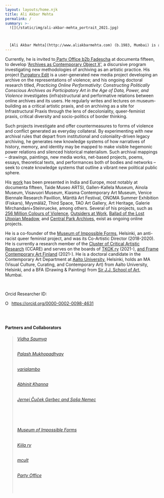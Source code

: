 ```yaml
---
layout: layouts/home.njk
title: Ali Akbar Mehta
permalink: /
summary: >-
  ![](/static/img/ali-akbar-mehta_portrait_2021.jpg)



  [Ali Akbar Mehta](http://www.aliakbarmehta.com) (b.1983, Mumbai) is a Transmedia artist, curator, researcher, and writer. Driven by the desires of knowing and participating in the creation of an equal world, his research-based practice is to make immersive archival projects that map knowledges through a multifocal lens of violence, conflict, and trauma. He aims to found processes that would leave deep impacts on the contemporary crossovers of culture, technology and knowledge.
---
```

Currently, he is invited to[ Party Office b2b Fadescha](https://partyoffice.xyz/) at documenta fifteen, to develop ‘[Archives as Contemporary Object X](https://aliakbarmehta.com/content/archives-as-contemporary-object-x)’, a discursive program investigating new methodologies of archiving as an artistic practice. His project [Purgatory Edit](https://aliakbarmehta.com/content/purgatory-edit) is a user-generated new media project developing an archive on the representations of violence; and his ongoing doctoral research titled, *Practicing Online Performativity: Constructing Politically Conscious Archives as Participatory Art in the Age of Data, Power, and Violence* investigates (infra)structural and performative relations between online archives and its users.  He regularly writes and lectures on museum-building as a critical artistic praxis, and on archiving as a site for Infrastructural Praxis through the lens of decoloniality, queer-feminist praxis, critical diversity and socio-politics of border thinking.

Such projects investigate and offer countermeasures to forms of violence and conflict generated as everyday collateral. By experimenting with new archival rules that depart from institutional and coloniality-driven legacy archiving, he generates new knowledge systems of how narratives of history, memory, and identity may be mapped to make visible hegemonic power relations and silenced historical materialism. Such archival mappings – drawings, paintings, new media works, net-based projects, poems, essays, theoretical texts, and performances both of bodies and networks – seek to create knowledge systems that outline a vibrant new political public sphere.

His [work](https://aliakbarmehta.com/curriculum-vitae) has been presented in India and Europe, most notably at documenta fifteen, Taide Museo ARTSI, Gallen-Kallela Museum, Ainola Museum, Visavuori Museum, Kiasma Contemporary Art Museum, Venice Biennale Research Pavillion, Mänttä Art Festival, ONOMA Summer Exhibition (Fiskars), Myymälä2, Third Space, TAO Art Gallery, Art Heritage, Galerie Mirchandani+Steinruecke, among others. Several of his projects, such as [256 Million Colours of Violence](http://www.256millioncoloursofviolence.com/), [Outsiders at Work](https://outsidersatwork.wordpress.com/), [Ballad of the Lost Utopian Meadow](https://www.thelostutopianmeadow.com/), and [Central Park Archives](https://www.m-cult.org/index.php/productions/central-park-archives), exist as ongoing online projects.

He is a co-founder of the [Museum of Impossible Forms](https://museumofimpossibleforms.org/), Helsinki, an anti-racist queer feminist project, and was its Co-Artistic Director (2018-2020). He is currently a research member of the [Cluster of Critical Artistic Research](https://www.ccare.aalto.fi/) (CCARE) and serves on the boards of [TKOK ry](https://www.museumofimpossibleforms.org/tkok-ry) (2021-), [and Frame Contemporary Art Finland](https://frame-finland.fi/en/about-frame/organisation/) (2021-). He is a doctoral candidate in the Contemporary Art Department at [Aalto University](https://www.aalto.fi/), Helsinki, holds an MA (Visual Culture, Curating, and Contemporary Art) from Aalto University, Helsinki, and a BFA (Drawing & Painting) from [Sir J.J. School of Art,](http://www.sirjjschoolofart.in/) Mumbai.

<br/>

Orcid Researcher ID: <div itemscope itemtype="https://schema.org/Person"><a itemprop="sameAs" content="https://orcid.org/0000-0002-0098-4631" href="https://orcid.org/0000-0002-0098-4631" target="orcid.widget" rel="me noopener noreferrer" style="vertical-align:top;"><img src="https://orcid.org/sites/default/files/images/orcid_16x16.png" style="width:1em;margin-right:.5em;" alt="ORCID iD icon">https://orcid.org/0000-0002-0098-4631</a></div>

<br/>

<br/>

**Partners and Collaborators**

> ###### [Vidha Saumya](https://vidhasaumya.wordpress.com/)
>
> ###### [Palash Mukhopadhyay](https://mpalash.com/)
>
> ###### [varialambo](https://varialambo.com/)
>
> ###### [Abhinit Khanna](https://aliakbarmehta.com/#)
>
> ###### [Jernej Čuček Gerbec and Saša Nemec](https://gingerheads.net/hello)
>
> ###### <br/>
>
> ###### [Museum of Impossible Forms](https://www.museumofimpossibleforms.org/)
>
> ###### [Kiila ry](http://kiila.eu/)
>
> ###### [](https://mpalash.com/)[mcult](https://www.m-cult.org/)
>
> ###### [](https://outsidersatwork.wordpress.com/)[Party Office](http://vidisha-fadescha.com/PARTY-OFFICE)
>
> ###### [](https://vidhasaumya.wordpress.com/)<br/>
>
> [](https://vidhasaumya.wordpress.com/)